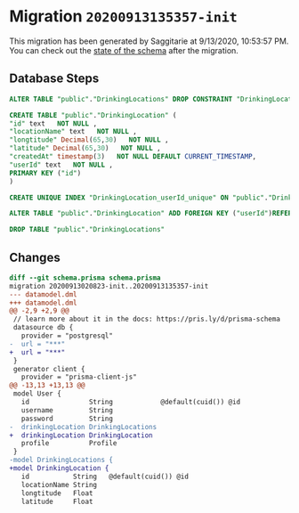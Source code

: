 # Migration `20200913135357-init`

This migration has been generated by Saggitarie at 9/13/2020, 10:53:57 PM.
You can check out the [state of the schema](./schema.prisma) after the migration.

## Database Steps

```sql
ALTER TABLE "public"."DrinkingLocations" DROP CONSTRAINT "DrinkingLocations_userId_fkey"

CREATE TABLE "public"."DrinkingLocation" (
"id" text   NOT NULL ,
"locationName" text   NOT NULL ,
"longtitude" Decimal(65,30)   NOT NULL ,
"latitude" Decimal(65,30)   NOT NULL ,
"createdAt" timestamp(3)   NOT NULL DEFAULT CURRENT_TIMESTAMP,
"userId" text   NOT NULL ,
PRIMARY KEY ("id")
)

CREATE UNIQUE INDEX "DrinkingLocation_userId_unique" ON "public"."DrinkingLocation"("userId")

ALTER TABLE "public"."DrinkingLocation" ADD FOREIGN KEY ("userId")REFERENCES "public"."User"("id") ON DELETE CASCADE ON UPDATE CASCADE

DROP TABLE "public"."DrinkingLocations"
```

## Changes

```diff
diff --git schema.prisma schema.prisma
migration 20200913020823-init..20200913135357-init
--- datamodel.dml
+++ datamodel.dml
@@ -2,9 +2,9 @@
 // learn more about it in the docs: https://pris.ly/d/prisma-schema
 datasource db {
   provider = "postgresql"
-  url = "***"
+  url = "***"
 }
 generator client {
   provider = "prisma-client-js"
@@ -13,13 +13,13 @@
 model User {
   id               String            @default(cuid()) @id
   username         String
   password         String
-  drinkingLocation DrinkingLocations
+  drinkingLocation DrinkingLocation
   profile          Profile
 }
-model DrinkingLocations {
+model DrinkingLocation {
   id           String   @default(cuid()) @id
   locationName String
   longtitude   Float
   latitude     Float
```


